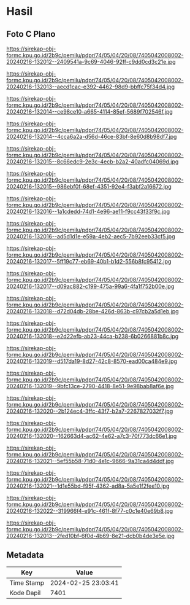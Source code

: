 # Hasil

## Foto C Plano

https://sirekap-obj-formc.kpu.go.id/2b9c/pemilu/pdpr/74/05/04/20/08/7405042008002-20240216-132012--2409541a-9c69-4046-92ff-c9dd0cd3c21e.jpg

https://sirekap-obj-formc.kpu.go.id/2b9c/pemilu/pdpr/74/05/04/20/08/7405042008002-20240216-132013--aecd1cac-e392-4462-98d9-bbffc75f34d4.jpg

https://sirekap-obj-formc.kpu.go.id/2b9c/pemilu/pdpr/74/05/04/20/08/7405042008002-20240216-132014--ce98ce10-a665-4114-85ef-5689f702546f.jpg

https://sirekap-obj-formc.kpu.go.id/2b9c/pemilu/pdpr/74/05/04/20/08/7405042008002-20240216-132014--4cca6a2a-d56d-46ce-83bf-8e60d8b98df7.jpg

https://sirekap-obj-formc.kpu.go.id/2b9c/pemilu/pdpr/74/05/04/20/08/7405042008002-20240216-132015--8c66edc9-2e3c-4ecb-b2a2-40adfc04069d.jpg

https://sirekap-obj-formc.kpu.go.id/2b9c/pemilu/pdpr/74/05/04/20/08/7405042008002-20240216-132015--986ebf0f-68ef-4351-92e4-f3abf2a16672.jpg

https://sirekap-obj-formc.kpu.go.id/2b9c/pemilu/pdpr/74/05/04/20/08/7405042008002-20240216-132016--1a1cdedd-74d1-4e96-ae11-f9cc43f33f9c.jpg

https://sirekap-obj-formc.kpu.go.id/2b9c/pemilu/pdpr/74/05/04/20/08/7405042008002-20240216-132016--ad5d1d1e-e59a-4eb2-aec5-7b92eeb33cf5.jpg

https://sirekap-obj-formc.kpu.go.id/2b9c/pemilu/pdpr/74/05/04/20/08/7405042008002-20240216-132017--5ff19c77-eb69-40b1-b1d2-556b8fc95412.jpg

https://sirekap-obj-formc.kpu.go.id/2b9c/pemilu/pdpr/74/05/04/20/08/7405042008002-20240216-132017--d09ac882-c199-475a-99a6-4fa1f752b00e.jpg

https://sirekap-obj-formc.kpu.go.id/2b9c/pemilu/pdpr/74/05/04/20/08/7405042008002-20240216-132018--d72d04db-28be-426d-863b-c97cb2a5d1eb.jpg

https://sirekap-obj-formc.kpu.go.id/2b9c/pemilu/pdpr/74/05/04/20/08/7405042008002-20240216-132018--e2d22efb-ab23-44ca-b238-6b0266881b8c.jpg

https://sirekap-obj-formc.kpu.go.id/2b9c/pemilu/pdpr/74/05/04/20/08/7405042008002-20240216-132019--d517da19-8d27-42c8-8570-ead00ca484e9.jpg

https://sirekap-obj-formc.kpu.go.id/2b9c/pemilu/pdpr/74/05/04/20/08/7405042008002-20240216-132019--9bfc13ce-2790-4418-8e51-9e98bab8af6e.jpg

https://sirekap-obj-formc.kpu.go.id/2b9c/pemilu/pdpr/74/05/04/20/08/7405042008002-20240216-132020--2b124ec4-3ffc-43f7-b2a7-2267827032f7.jpg

https://sirekap-obj-formc.kpu.go.id/2b9c/pemilu/pdpr/74/05/04/20/08/7405042008002-20240216-132020--162663d4-ac62-4e62-a7c3-70f773dc66e1.jpg

https://sirekap-obj-formc.kpu.go.id/2b9c/pemilu/pdpr/74/05/04/20/08/7405042008002-20240216-132021--5ef55b58-71d0-4e1c-9666-9a31ca4d4ddf.jpg

https://sirekap-obj-formc.kpu.go.id/2b9c/pemilu/pdpr/74/05/04/20/08/7405042008002-20240216-132021--1d1e55bd-f95f-4362-ad8a-5a5e1f2fee10.jpg

https://sirekap-obj-formc.kpu.go.id/2b9c/pemilu/pdpr/74/05/04/20/08/7405042008002-20240216-132022--319966f4-e91c-461f-8f77-c0c1e40e69b8.jpg

https://sirekap-obj-formc.kpu.go.id/2b9c/pemilu/pdpr/74/05/04/20/08/7405042008002-20240216-132013--2fed10bf-6f0d-4b69-8e21-dcb0b4de3e5e.jpg


## Metadata

| Key        | Value               |
| ---------- | ------------------- |
| Time Stamp | 2024-02-25 23:03:41 |
| Kode Dapil | 7401                |



